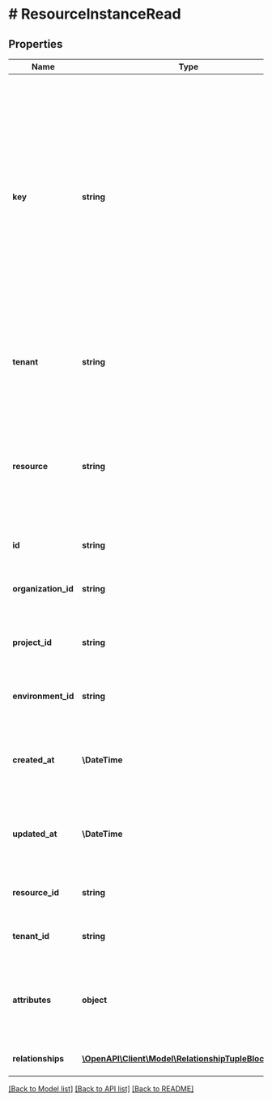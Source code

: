 # # ResourceInstanceRead

## Properties

Name | Type | Description | Notes
------------ | ------------- | ------------- | -------------
**key** | **string** | A unique identifier by which Permit will identify the resource instance for permission checks. You will later pass this identifier to the &#x60;permit.check()&#x60; API. A key can be anything: for example the resource db id, a url slug, a UUID or anything else as long as it&#39;s unique on your end. The resource instance key must be url-friendly. |
**tenant** | **string** | the *key* of the tenant that this resource belongs to, used to enforce tenant boundaries in multi-tenant apps. |
**resource** | **string** | the *key* of the resource (type) of this resource instance. For example: if this resource instance is the annual budget document, the key of the resource might be &#x60;document&#x60;. |
**id** | **string** | Unique id of the resource instance |
**organization_id** | **string** | Unique id of the organization that the resource instance belongs to. |
**project_id** | **string** | Unique id of the project that the resource instance belongs to. |
**environment_id** | **string** | Unique id of the environment that the resource instance belongs to. |
**created_at** | **\DateTime** | Date and time when the resource instance was created (ISO_8601 format). |
**updated_at** | **\DateTime** | Date and time when the resource instance was last updated/modified (ISO_8601 format). |
**resource_id** | **string** | the id of the resource (type) of this resource instance. |
**tenant_id** | **string** | the id of the tenant of this resource instance. |
**attributes** | **object** | Arbitrary resource attributes that will be used to enforce attribute-based access control policies. | [optional]
**relationships** | [**\OpenAPI\Client\Model\RelationshipTupleBlockRead[]**](RelationshipTupleBlockRead.md) | The relationships of the resource instance. | [optional]

[[Back to Model list]](../../README.md#models) [[Back to API list]](../../README.md#endpoints) [[Back to README]](../../README.md)
